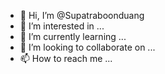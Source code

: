 - 👋 Hi, I’m @Supatraboonduang
- 👀 I’m interested in ...
- 🌱 I’m currently learning ...
- 💞️ I’m looking to collaborate on ...
- 📫 How to reach me ...

<!---
Supatraboonduang/Supatraboonduang is a ✨ special ✨ repository because its `README.md` (this file) appears on your GitHub profile.
You can click the Preview link to take a look at your changes.
--->
